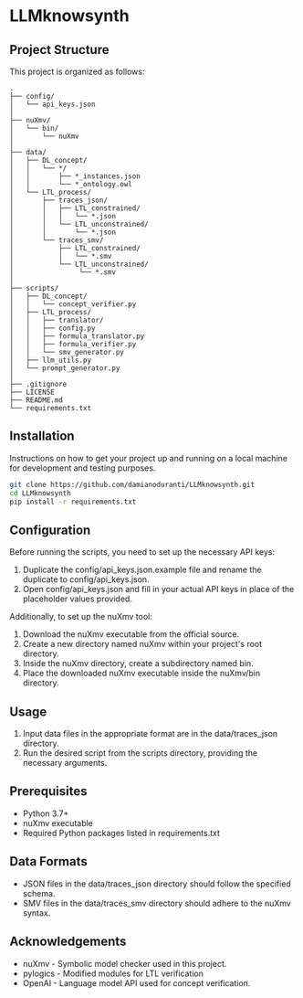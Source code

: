 # LLMknowsynth

## Project Structure

This project is organized as follows:

```text
.
├── config/
│   └── api_keys.json
│
├── nuXmv/
│   └── bin/
│       └── nuXmv
│
├── data/
│   ├── DL_concept/
│   │   └── */
│   │       ├── *_instances.json
│   │       └── *_ontology.owl
│   └── LTL_process/
│       ├── traces_json/
│       │   ├── LTL_constrained/
│       │   │   └── *.json
│       │   └── LTL_unconstrained/
│       │       └── *.json
│       └── traces_smv/
│           ├── LTL_constrained/
│           │   └── *.smv
│           └── LTL_unconstrained/
│                └── *.smv
│
├── scripts/
│   ├── DL_concept/
│   │   └── concept_verifier.py
│   ├── LTL_process/
│   │   ├── translator/
│   │   ├── config.py
│   │   ├── formula_translator.py
│   │   ├── formula_verifier.py
│   │   └── smv_generator.py
│   ├── llm_utils.py
│   └── prompt_generator.py
│
├── .gitignore
├── LICENSE
├── README.md
└── requirements.txt
```

## Installation

Instructions on how to get your project up and running on a local machine for development and testing purposes.

```bash
git clone https://github.com/damianoduranti/LLMknowsynth.git
cd LLMknowsynth
pip install -r requirements.txt
```

## Configuration

Before running the scripts, you need to set up the necessary API keys:

1. Duplicate the config/api_keys.json.example file and rename the duplicate to config/api_keys.json.
2. Open config/api_keys.json and fill in your actual API keys in place of the placeholder values provided.

Additionally, to set up the nuXmv tool:

1. Download the nuXmv executable from the official source.
2. Create a new directory named nuXmv within your project's root directory.
3. Inside the nuXmv directory, create a subdirectory named bin.
4. Place the downloaded nuXmv executable inside the nuXmv/bin directory.

## Usage

1. Input data files in the appropriate format are in the data/traces_json directory.
2. Run the desired script from the scripts directory, providing the necessary arguments.

## Prerequisites

- Python 3.7+
- nuXmv executable
- Required Python packages listed in requirements.txt

## Data Formats

- JSON files in the data/traces_json directory should follow the specified schema.
- SMV files in the data/traces_smv directory should adhere to the nuXmv syntax.

## Acknowledgements

- nuXmv - Symbolic model checker used in this project.
- pylogics - Modified modules for LTL verification
- OpenAI - Language model API used for concept verification.
